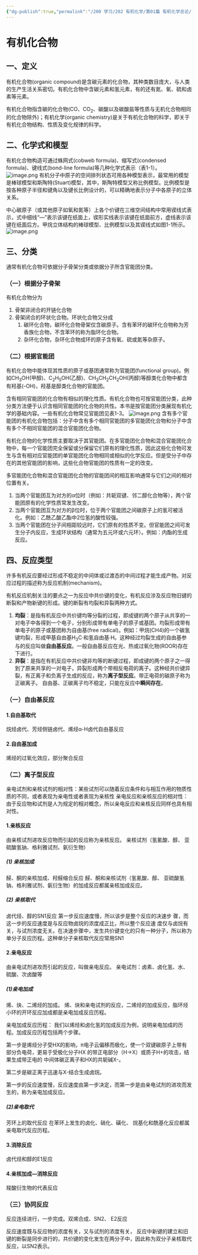 ```yaml
---
{"dg-publish":true,"permalink":"/200 学习/202 有机化学/第01篇 有机化学总论/第01章 绪论/第1节 有机化合物/有机化合物/","title":"有机化合物","created":"2024-01-30T12:49:00.785+08:00","updated":"2024-02-06T19:13:53.528+08:00"}
---
```


# 有机化合物
## 一、定义
有机化合物(organic compound)是含碳元素的化合物，其种类数目庞大，与人类的生产生活关系密切。有机化合物中含碳元素和氢元素，有的还有氮、氧、硫和卤素等元素。

有机化合物指含碳的化合物(CO、CO<sub>2</sub>、碳酸以及碳酸盐等性质与无机化合物相同的化合物除外)；有机化学(organic chemistry)是关于有机化合物的科学，即关于有机化合物结构、性质及变化规律的科学。
## 二、化学式和模型
有机化合物构造可通过蛛网式(cobweb formula)、缩写式(condensed formula)、键线式(bond-line formula)等几种化学式表示（表1-1）。
![image.png](https://cdn.jsdelivr.net/gh/Dolan-Lance/Image-Jiang/%E6%9C%89%E6%9C%BA%E5%8C%96%E5%AD%A6%20%E8%A1%A81-1)
有机分子中原子的空间排列状态可用各种模型表示，最常用的模型是棒球模型和斯陶特(Stuart)模型，其中，斯陶特模型又称比例模型。比例模型是按各种原子半径和键角以及键长比例设计的，可以精确地表示分子中各原子的立体关系。

中心碳原子（或其他原子如氧和氮等）上各个价键在三维空间结构中常用锲线式表示，式中细线“—”表示该键在纸面上，锲形实线表示该键在纸面前方，虚线表示该键在纸面后方。甲烷立体结构的棒球模型、比例模型以及其锲线式如图1-1所示。
![image.png](https://cdn.jsdelivr.net/gh/Dolan-Lance/Image-Jiang/%E6%9C%89%E6%9C%BA%E5%8C%96%E5%AD%A6%20%E5%9B%BE1-1)
## 三、分类
通常有机化合物可依据分子骨架分类或依据分子所含官能团分类。
### （一）根据分子骨架
有机化合物分为
1. 骨架非闭合的开链化合物
2. 骨架闭合的环状化合物。环状化合物又分成
	1. 碳环化合物，碳环化合物骨架仅含碳原子。含有苯环的碳环化合物称为芳香族化合物，不含苯环的称为脂环化合物。
	2. 杂环化合物，杂环化合物成环的原子含有氧、硫或氮等杂原子。
### （二）根据官能团
有机化合物中能体现其性质的原子或基团通常称为官能团(functional group)。例如CH<sub>3</sub>OH(甲醇)、C<sub>2</sub>H<sub>5</sub>OH(乙醇)、CH<sub>3</sub>CH<sub>2</sub>CH<sub>2</sub>OH(丙醇)等醇类化合物中都含有羟基(-OH)，羟基是醇类化合物的官能团。

含有相同官能团的化合物有相似的理化性质。有机化合物也可按官能团分类，此种分类方法便于认识含相同官能团的化合物的共性。本书是按官能团分类展现有机化学的基础内容。一些有机化合物常见官能团见表1-3。
![image.png](https://cdn.jsdelivr.net/gh/Dolan-Lance/Image-Jiang/202401301820295.jpg)
含有多个官能团的有机化合物包括：分子中含有多个相同官能团的多官能团化合物和分子中含有多个不相同官能团的混合官能团化合物。

有机化合物的化学性质主要取决于其官能团。在多官能团化合物和混合官能团化合物中，每一个官能团完全保留或分保留它们原有的理化性质，因此这些化合物可发生与含有相对应官能团的单官能团化合物相同或相似的化学反应。但是受分子中存在的其他官能团的影响，这些化合物官能团的性质有一定的改变。

多官能团化合物和混合官能团化合物的官能团间的相互影响通常与它们之间的相对位置有关。
1. 当两个官能团互为对方的α位时（例如：共轭双键、邻二醇化合物等），两个官能团原有的化学性质常发生改变。
2. 当两个官能团互为对方的β位时，位于两个官能团之间碳原子上的氢可被活化。例如：乙酰乙酸乙酯中2位氢的酸性较强。
3. 当两个官能团在分子间相距较远时，它们原有的性质不变。但官能团之间可发生分子内反应，生成环状结构（通常为五元环或六元环）。例如：内酯的生成反应。
## 四、反应类型
许多有机反应要经过形成不稳定的中间体或过渡态的中间过程才能生成产物。对反应过程的描述称为反应机制(mechanism)。

有机反应机制关注的要点之一为反应中共价键的变化，有机反应涉及反应物旧键的断裂和产物新键的形成。键的断裂有均裂和异裂两种方式。
1. **均裂**：是指有机反应中共价键均等分裂的过程，即成键的两个原子从共享的一对电子中各得到一个电子，分别形成带有单电子的原子或基团。均裂形成带有单电子的原子或基团称为自由基(free radical)。例如：甲烷(CH4)的一个碳氢键均裂，形成甲基自由基H<sub>3</sub>C·和氢自由基·H。这种经过均裂生成的自由基参与的反应叫做**自由基反应**。一般自由基反应在光、热或过氧化物(ROOR)存在下进行。
2. **异裂**：是指在有机反应中共价键非均等的断键过程，即成键的两个原子之一得到了原来共享的一对电子，异裂形成两个带相反电荷的离子。这种经共价键异裂，有正离子和负离子生成的反应，称为**离子型反应**。带正电荷的碳原子称为正碳离子。
自由基、正碳离子均不稳定，只能在反应中**瞬间存在**。
### （一）自由基反应
#### 1.自由基取代
烷烃卤代、芳烃侧链卤代、烯烃α-H卤代自由基反应
#### 2.自由基加成
烯烃的过氧化效应，部分聚合反应
### （二）离子型反应
亲电试剂和亲核试剂的相对性：某些试剂可以随着反应条件和与相互作用的物质性质的不同，或者表现为亲电性或者表现为亲核性
亲电反应和亲核反应的相对性：由于反应物和试剂是人为规定的相对概念，所以亲电反应和亲核反应同样也具有相对性。
#### 1.亲核反应
由亲核试剂进攻反应物而引起的反应称为亲核反应。
亲核试剂（氢氰酸、醇、 亚硫酸氢钠、格利雅试剂、氨衍生物）
##### (1) 亲核加成
醛、酮的亲核加成、羟醛缩合反应
醛、酮和亲核试剂（氢氰酸、醇、 亚硫酸氢钠、格利雅试剂、氨衍生物）的加成反应都属亲核加成反应。
##### (2) 亲核取代
卤代烃、醇的SN1反应
第一步反应速度慢，所以该步是整个反应的决速步 骤，而这一步的反应速度是与反应物卤烷的浓度成正比，所以整个反应速 度仅与卤烷有关，与试剂浓度无关。在决速步骤中，发生共价键变化的只有一种分子，所以称为单分子反应历程。这种单分子亲核取代反应常用SN1
#### 2.亲电反应
由亲电试剂进攻而引起的反应，叫做亲电反应。
亲电试剂：卤素、卤化氢、水、硫酸、次卤酸等
##### (1)亲电加成
烯、炔、二烯烃的加成。
烯、炔和亲电试剂的反应，二烯烃的加成反应，脂环烃小环的开环反应加成都是亲电加成反应历程。

亲电加成反应历程：
我们以烯烃和卤化氢的加成反应为例，说明亲电加成的历程。加成反应历程包括两个步骤。

第一步是烯烃分子受HX的影响，π电子云偏移而极化，使一个双键碳原子上带有部分负电荷，更易于受极化分子HX 的带正电部分（H->X）或质子H+的攻击，结果生成带正电的 中间体碳正离子和HX的共轭碱X-。

第二步是碳正离子迅速与X-结合生成卤烷。

第一步的反应速度慢，反应速度由第一步决定，而第一步是由亲电试剂的进攻而发生的，称为亲电加成反应。
##### (2)亲电取代
芳环上的取代反应
在苯环上发生的卤化、硝化、磺化、 烷基化和酰基化反应都属亲电取代反应历程。
#### 3.消除反应
卤代烃和醇的E1反应
#### 4.亲核加成—消除反应
羧酸衍生物的代表反应
### （三）协同反应
反应连续进行，一步完成。双烯合成、SN2、 E2反应

反应速度既与反应物的浓度有关，又与试剂的浓度有关， 反应中新键的建立和旧键的断裂是同步进行的，共价键的变化发生在两分子中，因此称为双分子亲核取代反应，以SN2表示。





